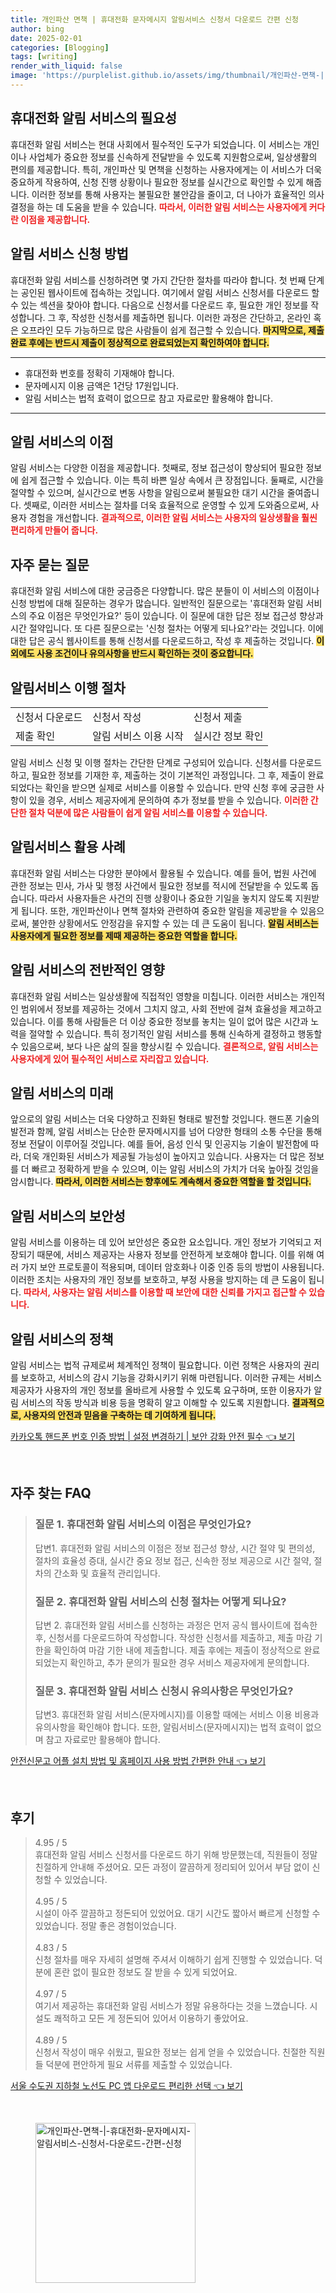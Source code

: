 ```yaml
---
title: 개인파산 면책 | 휴대전화 문자메시지 알림서비스 신청서 다운로드 간편 신청
author: bing
date: 2025-02-01
categories: [Blogging]
tags: [writing]
render_with_liquid: false
image: 'https://purplelist.github.io/assets/img/thumbnail/개인파산-면책-|-휴대전화-문자메시지-알림서비스-신청서-다운로드-간편-신청.webp'
---
```



<h2 id='알림서비스의 필요성'>휴대전화 알림 서비스의 필요성</h2>

<p>휴대전화 알림 서비스는 현대 사회에서 필수적인 도구가 되었습니다. 이 서비스는 개인이나 사업체가 중요한 정보를 신속하게 전달받을 수 있도록 지원함으로써, 일상생활의 편의를 제공합니다. 특히, 개인파산 및 면책을 신청하는 사용자에게는 이 서비스가 더욱 중요하게 작용하여, 신청 진행 상황이나 필요한 정보를 실시간으로 확인할 수 있게 해줍니다. 이러한 정보를 통해 사용자는 불필요한 불안감을 줄이고, 더 나아가 효율적인 의사 결정을 하는 데 도움을 받을 수 있습니다. <b><span style="color: #ee2323;">따라서, 이러한 알림 서비스는 사용자에게 커다란 이점을 제공합니다.</span></b></p>

<h2 id='알림서비스 신청 방법'>알림 서비스 신청 방법</h2>

<p>휴대전화 알림 서비스를 신청하려면 몇 가지 간단한 절차를 따라야 합니다. 첫 번째 단계는 공인된 웹사이트에 접속하는 것입니다. 여기에서 알림 서비스 신청서를 다운로드 할 수 있는 섹션을 찾아야 합니다. 다음으로 신청서를 다운로드 후, 필요한 개인 정보를 작성합니다. 그 후, 작성한 신청서를 제출하면 됩니다. 이러한 과정은 간단하고, 온라인 혹은 오프라인 모두 가능하므로 많은 사람들이 쉽게 접근할 수 있습니다. <b><span style="background-color: #ffe066;">마지막으로, 제출 완료 후에는 반드시 제출이 정상적으로 완료되었는지 확인하여야 합니다.</span></b></p>

<hr />

<ul>
    <li>휴대전화 번호를 정확히 기재해야 합니다.</li>
    <li>문자메시지 이용 금액은 1건당 17원입니다.</li>
    <li>알림 서비스는 법적 효력이 없으므로 참고 자료로만 활용해야 합니다.</li>
</ul>

<hr />

<h2 id='알림서비스의 이점'>알림 서비스의 이점</h2>

<p>알림 서비스는 다양한 이점을 제공합니다. 첫째로, 정보 접근성이 향상되어 필요한 정보에 쉽게 접근할 수 있습니다. 이는 특히 바쁜 일상 속에서 큰 장점입니다. 둘째로, 시간을 절약할 수 있으며, 실시간으로 변동 사항을 알림으로써 불필요한 대기 시간을 줄여줍니다. 셋째로, 이러한 서비스는 절차를 더욱 효율적으로 운영할 수 있게 도와줌으로써, 사용자 경험을 개선합니다. <b><span style="color: #ee2323;">결과적으로, 이러한 알림 서비스는 사용자의 일상생활을 훨씬 편리하게 만들어 줍니다.</span></b></p>

<h2 id='자주 묻는 질문'>자주 묻는 질문</h2>

<p>휴대전화 알림 서비스에 대한 궁금증은 다양합니다. 많은 분들이 이 서비스의 이점이나 신청 방법에 대해 질문하는 경우가 많습니다. 일반적인 질문으로는 '휴대전화 알림 서비스의 주요 이점은 무엇인가요?' 등이 있습니다. 이 질문에 대한 답은 정보 접근성 향상과 시간 절약입니다. 또 다른 질문으로는 '신청 절차는 어떻게 되나요?'라는 것입니다. 이에 대한 답은 공식 웹사이트를 통해 신청서를 다운로드하고, 작성 후 제출하는 것입니다. <b><span style="background-color: #ffe066;">이 외에도 사용 조건이나 유의사항을 반드시 확인하는 것이 중요합니다.</span></b></p>

<h2 id='알림서비스 이행 절차'>알림서비스 이행 절차</h2>

<table>
    <tr>
        <td>신청서 다운로드</td>
        <td>신청서 작성</td>
        <td>신청서 제출</td>
    </tr>
    <tr>
        <td>제출 확인</td>
        <td>알림 서비스 이용 시작</td>
        <td>실시간 정보 확인</td>
    </tr>
</table>

<p>알림 서비스 신청 및 이행 절차는 간단한 단계로 구성되어 있습니다. 신청서를 다운로드하고, 필요한 정보를 기재한 후, 제출하는 것이 기본적인 과정입니다. 그 후, 제출이 완료되었다는 확인을 받으면 실제로 서비스를 이용할 수 있습니다. 만약 신청 후에 궁금한 사항이 있을 경우, 서비스 제공자에게 문의하여 추가 정보를 받을 수 있습니다. <b><span style="color: #ee2323;">이러한 간단한 절차 덕분에 많은 사람들이 쉽게 알림 서비스를 이용할 수 있습니다.</span></b></p>

<h2 id='알림서비스 활용 사례'>알림서비스 활용 사례</h2>

<p>휴대전화 알림 서비스는 다양한 분야에서 활용될 수 있습니다. 예를 들어, 법원 사건에 관한 정보는 민사, 가사 및 행정 사건에서 필요한 정보를 적시에 전달받을 수 있도록 돕습니다. 따라서 사용자들은 사건의 진행 상황이나 중요한 기일을 놓치지 않도록 지원받게 됩니다. 또한, 개인파산이나 면책 절차와 관련하여 중요한 알림을 제공받을 수 있음으로써, 불안한 상황에서도 안정감을 유지할 수 있는 데 큰 도움이 됩니다. <b><span style="background-color: #ffe066;">알림 서비스는 사용자에게 필요한 정보를 제때 제공하는 중요한 역할을 합니다.</span></b></p>

<h2 id='알림서비스의 전반적인 영향'>알림 서비스의 전반적인 영향</h2>

<p>휴대전화 알림 서비스는 일상생활에 직접적인 영향을 미칩니다. 이러한 서비스는 개인적인 범위에서 정보를 제공하는 것에서 그치지 않고, 사회 전반에 걸쳐 효율성을 제고하고 있습니다. 이를 통해 사람들은 더 이상 중요한 정보를 놓치는 일이 없어 많은 시간과 노력을 절약할 수 있습니다. 특히 정기적인 알림 서비스를 통해 신속하게 결정하고 행동할 수 있음으로써, 보다 나은 삶의 질을 향상시킬 수 있습니다. <b><span style="color: #ee2323;">결론적으로, 알림 서비스는 사용자에게 있어 필수적인 서비스로 자리잡고 있습니다.</span></b></p>

<h2 id='알림서비스의 미래'>알림 서비스의 미래</h2>

<p>앞으로의 알림 서비스는 더욱 다양하고 진화된 형태로 발전할 것입니다. 핸드폰 기술의 발전과 함께, 알림 서비스는 단순한 문자메시지를 넘어 다양한 형태의 소통 수단을 통해 정보 전달이 이루어질 것입니다. 예를 들어, 음성 인식 및 인공지능 기술이 발전함에 따라, 더욱 개인화된 서비스가 제공될 가능성이 높아지고 있습니다. 사용자는 더 많은 정보를 더 빠르고 정확하게 받을 수 있으며, 이는 알림 서비스의 가치가 더욱 높아질 것임을 암시합니다. <b><span style="background-color: #ffe066;">따라서, 이러한 서비스는 향후에도 계속해서 중요한 역할을 할 것입니다.</span></b></p>

<h2 id='알림서비스의 보안성'>알림 서비스의 보안성</h2>

<p>알림 서비스를 이용하는 데 있어 보안성은 중요한 요소입니다. 개인 정보가 기억되고 저장되기 때문에, 서비스 제공자는 사용자 정보를 안전하게 보호해야 합니다. 이를 위해 여러 가지 보안 프로토콜이 적용되며, 데이터 암호화나 이중 인증 등의 방법이 사용됩니다. 이러한 조치는 사용자의 개인 정보를 보호하고, 부정 사용을 방지하는 데 큰 도움이 됩니다. <b><span style="color: #ee2323;">따라서, 사용자는 알림 서비스를 이용할 때 보안에 대한 신뢰를 가지고 접근할 수 있습니다.</span></b></p>

<h2 id='알림서비스의 정책'>알림 서비스의 정책</h2>

<p>알림 서비스는 법적 규제로써 체계적인 정책이 필요합니다. 이런 정책은 사용자의 권리를 보호하고, 서비스의 감시 기능을 강화시키기 위해 마련됩니다. 이러한 규제는 서비스 제공자가 사용자의 개인 정보를 올바르게 사용할 수 있도록 요구하며, 또한 이용자가 알림 서비스의 작동 방식과 비용 등을 명확히 알고 이해할 수 있도록 지원합니다. <b><span style="background-color: #ffe066;">결과적으로, 사용자의 안전과 믿음을 구축하는 데 기여하게 됩니다.</span></b></p>


<p><a class="click-button" title="카카오톡 핸드폰 번호 인증 방법 | 설정 변경하기 | 보안 강화 안전 필수" href="https://purplelist.github.io/posts/%EC%B9%B4%EC%B9%B4%EC%98%A4%ED%86%A1-%ED%95%B8%EB%93%9C%ED%8F%B0-%EB%B2%88%ED%98%B8-%EC%9D%B8%EC%A6%9D-%EB%B0%A9%EB%B2%95-%EC%84%A4%EC%A0%95-%EB%B3%80%EA%B2%BD%ED%95%98%EA%B8%B0-%EB%B3%B4%EC%95%88-%EA%B0%95%ED%99%94-%EC%95%88%EC%A0%84-%ED%95%84%EC%88%98/" rel="dofollow">카카오톡 핸드폰 번호 인증 방법 | 설정 변경하기 | 보안 강화 안전 필수 👈 보기</a></p><br>
<h2 id='자주_찾는_FAQ'>자주 찾는 FAQ</h2>
<div itemscope="" itemtype="https://schema.org/FAQPage"> 
<blockquote> 
<div itemscope="" itemprop="mainEntity" itemtype="https://schema.org/Question"> 
<h3 itemprop="name">질문 1. 휴대전화 알림 서비스의 이점은 무엇인가요?</h3> 
<div itemscope="" itemprop="acceptedAnswer" itemtype="https://schema.org/Answer"> 
<span itemprop="text"> 
<p>답변1. 휴대전화 알림 서비스의 이점은 정보 접근성 향상, 시간 절약 및 편의성, 절차의 효율성 증대, 실시간 중요 정보 접근, 신속한 정보 제공으로 시간 절약, 절차의 간소화 및 효율적 관리입니다.</p> 
</span> 
</div> 
</div> 
<div itemscope="" itemprop="mainEntity" itemtype="https://schema.org/Question"> 
<h3 itemprop="name">질문 2. 휴대전화 알림 서비스의 신청 절차는 어떻게 되나요?</h3> 
<div itemscope="" itemprop="acceptedAnswer" itemtype="https://schema.org/Answer"> 
<span itemprop="text"> 
<p>답변 2. 휴대전화 알림 서비스를 신청하는 과정은 먼저 공식 웹사이트에 접속한 후, 신청서를 다운로드하여 작성합니다. 작성한 신청서를 제출하고, 제출 마감 기한을 확인하여 마감 기한 내에 제출합니다. 제출 후에는 제출이 정상적으로 완료되었는지 확인하고, 추가 문의가 필요한 경우 서비스 제공자에게 문의합니다.</p> 
</span> 
</div> 
</div> 
<div itemscope="" itemprop="mainEntity" itemtype="https://schema.org/Question"> 
<h3 itemprop="name">질문 3. 휴대전화 알림 서비스 신청시 유의사항은 무엇인가요?</h3> 
<div itemscope="" itemprop="acceptedAnswer" itemtype="https://schema.org/Answer"> 
<span itemprop="text"> 
<p>답변3. 휴대전화 알림 서비스(문자메시지)를 이용할 때에는 서비스 이용 비용과 유의사항을 확인해야 합니다. 또한, 알림서비스(문자메시지)는 법적 효력이 없으며 참고 자료로만 활용해야 합니다.</p> 
</span> 
</div> 
</div> 
</blockquote> 
</div>
<p><a class="click-button" title="안전신문고 어플 설치 방법 및 홈페이지 사용 방법 간편한 안내" href="https://purplelist.github.io/posts/%EC%95%88%EC%A0%84%EC%8B%A0%EB%AC%B8%EA%B3%A0-%EC%96%B4%ED%94%8C-%EC%84%A4%EC%B9%98-%EB%B0%A9%EB%B2%95-%EB%B0%8F-%ED%99%88%ED%8E%98%EC%9D%B4%EC%A7%80-%EC%82%AC%EC%9A%A9-%EB%B0%A9%EB%B2%95-%EA%B0%84%ED%8E%B8%ED%95%9C-%EC%95%88%EB%82%B4/" rel="dofollow">안전신문고 어플 설치 방법 및 홈페이지 사용 방법 간편한 안내 👈 보기</a></p><br>
<h2 id='후기'>후기</h2>
<div itemscope itemtype="https://schema.org/Product">
  <blockquote>
  <div itemprop="review" itemscope itemtype="https://schema.org/Review">
      <div itemprop="reviewRating" itemscope itemtype="https://schema.org/Rating"> <span itemprop="ratingValue">4.95</span> / <span itemprop="bestRating">5</span> </div>
      <span itemprop="reviewBody">휴대전화 알림 서비스 신청서를 다운로드 하기 위해 방문했는데, 직원들이 정말 친절하게 안내해 주셨어요. 모든 과정이 깔끔하게 정리되어 있어서 부담 없이 신청할 수 있었습니다.</span>
  </div>
  <br>
  <div itemprop="review" itemscope itemtype="https://schema.org/Review">
      <div itemprop="reviewRating" itemscope itemtype="https://schema.org/Rating"> <span itemprop="ratingValue">4.95</span> / <span itemprop="bestRating">5</span> </div>
      <span itemprop="reviewBody">시설이 아주 깔끔하고 정돈되어 있었어요. 대기 시간도 짧아서 빠르게 신청할 수 있었습니다. 정말 좋은 경험이었습니다.</span>
  </div>
  <br>
  <div itemprop="review" itemscope itemtype="https://schema.org/Review">
      <div itemprop="reviewRating" itemscope itemtype="https://schema.org/Rating"> <span itemprop="ratingValue">4.83</span> / <span itemprop="bestRating">5</span> </div>
      <span itemprop="reviewBody">신청 절차를 매우 자세히 설명해 주셔서 이해하기 쉽게 진행할 수 있었습니다. 덕분에 혼란 없이 필요한 정보도 잘 받을 수 있게 되었어요.</span>
  </div>
  <br>
  <div itemprop="review" itemscope itemtype="https://schema.org/Review">
      <div itemprop="reviewRating" itemscope itemtype="https://schema.org/Rating"> <span itemprop="ratingValue">4.97</span> / <span itemprop="bestRating">5</span> </div>
      <span itemprop="reviewBody">여기서 제공하는 휴대전화 알림 서비스가 정말 유용하다는 것을 느꼈습니다. 시설도 쾌적하고 모든 게 정돈되어 있어서 이용하기 좋았어요.</span>
  </div>
  <br>
  <div itemprop="review" itemscope itemtype="https://schema.org/Review">
      <div itemprop="reviewRating" itemscope itemtype="https://schema.org/Rating"> <span itemprop="ratingValue">4.89</span> / <span itemprop="bestRating">5</span> </div>
      <span itemprop="reviewBody">신청서 작성이 매우 쉬웠고, 필요한 정보는 쉽게 얻을 수 있었습니다. 친절한 직원들 덕분에 편안하게 필요 서류를 제출할 수 있었습니다.</span>
  </div>
  </blockquote>
</div>
<p><a class="click-button" title="서울 수도권 지하철 노선도 PC 앱 다운로드 편리한 선택" href="https://purplelist.github.io/posts/%EC%84%9C%EC%9A%B8-%EC%88%98%EB%8F%84%EA%B6%8C-%EC%A7%80%ED%95%98%EC%B2%A0-%EB%85%B8%EC%84%A0%EB%8F%84-PC-%EC%95%B1-%EB%8B%A4%EC%9A%B4%EB%A1%9C%EB%93%9C-%ED%8E%B8%EB%A6%AC%ED%95%9C-%EC%84%A0%ED%83%9D/" rel="dofollow">서울 수도권 지하철 노선도 PC 앱 다운로드 편리한 선택 👈 보기</a></p><br>
<figure class="image"><img src="https://purplelist.github.io/assets/img/thumbnail/개인파산-면책-|-휴대전화-문자메시지-알림서비스-신청서-다운로드-간편-신청.webp" alt="개인파산-면책-|-휴대전화-문자메시지-알림서비스-신청서-다운로드-간편-신청" width="256" height="256"></figure>